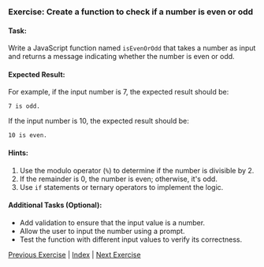 ### Exercise: Create a function to check if a number is even or odd

#### Task:
Write a JavaScript function named `isEvenOrOdd` that takes a number as input and returns a message indicating whether the number is even or odd.

#### Expected Result:
For example, if the input number is 7, the expected result should be:
```
7 is odd.
```
If the input number is 10, the expected result should be:
```
10 is even.
```

#### Hints:
1. Use the modulo operator (`%`) to determine if the number is divisible by 2.
2. If the remainder is 0, the number is even; otherwise, it's odd.
3. Use `if` statements or ternary operators to implement the logic.

#### Additional Tasks (Optional):
- Add validation to ensure that the input value is a number.
- Allow the user to input the number using a prompt.
- Test the function with different input values to verify its correctness.


[Previous Exercise](../02/README.md) | [Index](../../README.md) | [Next Exercise](../04/README.md)